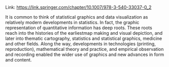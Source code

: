 Link: https://link.springer.com/chapter/10.1007/978-3-540-33037-0_2

It is common to think of statistical graphics and data visualization as relatively modern developments in statistics. In fact, the graphic representation of quantitative information has deep roots. These roots reach into the histories of the earliestmap making and visual depiction, and later into thematic cartography, statistics and statistical graphics, medicine and other fields. Along the way, developments in technologies (printing, reproduction), mathematical theory and practice, and empirical observation and recording enabled the wider use of graphics and new advances in form and content.
